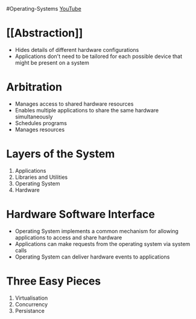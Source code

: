 #Operating-Systems
[YouTube](https://youtu.be/dOiA2nNJpc0?si=-rZciyHZuWUswHA-)
# [[Abstraction]]
- Hides details of different hardware configurations
- Applications don't need to be tailored for each possible device that might be present on a system

# Arbitration
- Manages access to shared hardware resources
- Enables multiple applications to share the same hardware simultaneously
- Schedules programs
- Manages resources

# Layers of the System
1. Applications
2. Libraries and Utilities
3. Operating System
4. Hardware

# Hardware Software Interface
- Operating System implements a common mechanism for allowing applications to access and share hardware
- Applications can make requests from the operating system via system calls
- Operating System can deliver hardware events to applications

# Three Easy Pieces
1. Virtualisation
2. Concurrency
3. Persistance